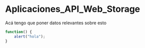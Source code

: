 # Aplicaciones_API_Web_Storage

Acá tengo que poner datos relevantes sobre esto

```javascript
function() {
    alert("hola");
}
